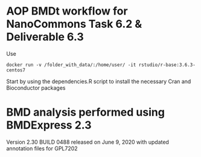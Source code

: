 # AOP BMDt workflow for NanoCommons Task 6.2 & Deliverable 6.3
Use 
```console
docker run -v /folder_with_data/:/home/user/ -it rstudio/r-base:3.6.3-centos7
```
Start by using the dependencies.R script to install the necessary Cran and Bioconductor packages

# BMD analysis performed using BMDExpress 2.3
Version 2.30 BUILD 0488 released on June 9, 2020
with updated annotation files for GPL7202
